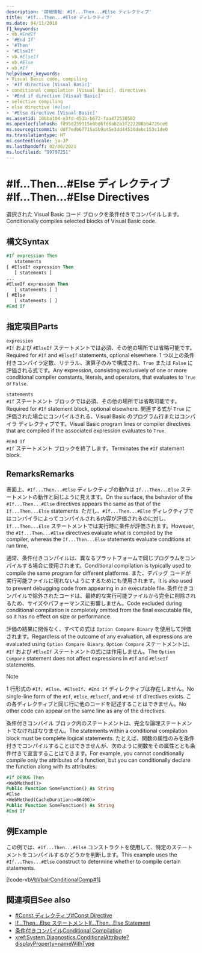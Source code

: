 ```yaml
---
description: '詳細情報: #If...Then...#Else ディレクティブ'
title: '#If...Then...#Else ディレクティブ'
ms.date: 04/11/2018
f1_keywords:
- vb.#EndIf
- '#End If'
- '#Then'
- '#ElseIf'
- vb.#ElseIf
- vb.#Else
- vb.#If
helpviewer_keywords:
- Visual Basic code, compiling
- '#If directive [Visual Basic]'
- conditional compilation [Visual Basic], directives
- '#End if directive [Visual Basic]'
- selective compiling
- else directive (#else)
- '#Else directive [Visual Basic]'
ms.assetid: 10bba104-e3fd-451b-b672-faa472530502
ms.openlocfilehash: fd95d259315e0bd6fd6ab2a3f222288bb4726ce6
ms.sourcegitcommit: ddf7edb67715a5b9a45e3dd44536dabc153c1de0
ms.translationtype: HT
ms.contentlocale: ja-JP
ms.lasthandoff: 02/06/2021
ms.locfileid: "99797251"
---
```

# <a name="ifthenelse-directives"></a><span data-ttu-id="41299-103">#If...Then...#Else ディレクティブ</span><span class="sxs-lookup"><span data-stu-id="41299-103">#If...Then...#Else Directives</span></span>

<span data-ttu-id="41299-104">選択された Visual Basic コード ブロックを条件付きでコンパイルします。</span><span class="sxs-lookup"><span data-stu-id="41299-104">Conditionally compiles selected blocks of Visual Basic code.</span></span>

## <a name="syntax"></a><span data-ttu-id="41299-105">構文</span><span class="sxs-lookup"><span data-stu-id="41299-105">Syntax</span></span>

```vb
#If expression Then
   statements
[ #ElseIf expression Then
   [ statements ]
...
#ElseIf expression Then
   [ statements ] ]
[ #Else
   [ statements ] ]
#End If
```

## <a name="parts"></a><span data-ttu-id="41299-106">指定項目</span><span class="sxs-lookup"><span data-stu-id="41299-106">Parts</span></span>

`expression`  
<span data-ttu-id="41299-107">`#If` および `#ElseIf` ステートメントでは必須、その他の場所では省略可能です。</span><span class="sxs-lookup"><span data-stu-id="41299-107">Required for `#If` and `#ElseIf` statements, optional elsewhere.</span></span> <span data-ttu-id="41299-108">1 つ以上の条件付きコンパイラ定数、リテラル、演算子のみで構成され、`True` または `False` に評価される式です。</span><span class="sxs-lookup"><span data-stu-id="41299-108">Any expression, consisting exclusively of one or more conditional compiler constants, literals, and operators, that evaluates to `True` or `False`.</span></span>

`statements`  
<span data-ttu-id="41299-109">`#If` ステートメント ブロックでは必須、その他の場所では省略可能です。</span><span class="sxs-lookup"><span data-stu-id="41299-109">Required for `#If` statement block, optional elsewhere.</span></span> <span data-ttu-id="41299-110">関連する式が `True` に評価された場合にコンパイルされる、Visual Basic のプログラム行またはコンパイラ ディレクティブです。</span><span class="sxs-lookup"><span data-stu-id="41299-110">Visual Basic program lines or compiler directives that are compiled if the associated expression evaluates to `True`.</span></span>

`#End If`  
<span data-ttu-id="41299-111">`#If` ステートメント ブロックを終了します。</span><span class="sxs-lookup"><span data-stu-id="41299-111">Terminates the `#If` statement block.</span></span>

## <a name="remarks"></a><span data-ttu-id="41299-112">Remarks</span><span class="sxs-lookup"><span data-stu-id="41299-112">Remarks</span></span>

<span data-ttu-id="41299-113">表面上、`#If...Then...#Else` ディレクティブの動作は `If...Then...Else` ステートメントの動作と同じように見えます。</span><span class="sxs-lookup"><span data-stu-id="41299-113">On the surface, the behavior of the `#If...Then...#Else` directives appears the same as that of the `If...Then...Else` statements.</span></span> <span data-ttu-id="41299-114">ただし、`#If...Then...#Else` ディレクティブではコンパイラによってコンパイルされる内容が評価されるのに対し、`If...Then...Else` ステートメントでは実行時に条件が評価されます。</span><span class="sxs-lookup"><span data-stu-id="41299-114">However, the `#If...Then...#Else` directives evaluate what is compiled by the compiler, whereas the `If...Then...Else` statements evaluate conditions at run time.</span></span>

<span data-ttu-id="41299-115">通常、条件付きコンパイルは、異なるプラットフォームで同じプログラムをコンパイルする場合に使用されます。</span><span class="sxs-lookup"><span data-stu-id="41299-115">Conditional compilation is typically used to compile the same program for different platforms.</span></span> <span data-ttu-id="41299-116">また、デバッグ コードが実行可能ファイルに現れないようにするためにも使用されます。</span><span class="sxs-lookup"><span data-stu-id="41299-116">It is also used to prevent debugging code from appearing in an executable file.</span></span> <span data-ttu-id="41299-117">条件付きコンパイルで除外されたコードは、最終的な実行可能ファイルから完全に削除されるため、サイズやパフォーマンスに影響しません。</span><span class="sxs-lookup"><span data-stu-id="41299-117">Code excluded during conditional compilation is completely omitted from the final executable file, so it has no effect on size or performance.</span></span>

<span data-ttu-id="41299-118">評価の結果に関係なく、すべての式は `Option Compare Binary` を使用して評価されます。</span><span class="sxs-lookup"><span data-stu-id="41299-118">Regardless of the outcome of any evaluation, all expressions are evaluated using `Option Compare Binary`.</span></span> <span data-ttu-id="41299-119">`Option Compare` ステートメントは、`#If` および `#ElseIf` ステートメントの式には作用しません。</span><span class="sxs-lookup"><span data-stu-id="41299-119">The `Option Compare` statement does not affect expressions in `#If` and `#ElseIf` statements.</span></span>

> [!NOTE]
> <span data-ttu-id="41299-120">1 行形式の `#If`、`#Else`、`#ElseIf`、`#End If` ディレクティブは存在しません。</span><span class="sxs-lookup"><span data-stu-id="41299-120">No single-line form of the `#If`, `#Else`, `#ElseIf`, and `#End If` directives exists.</span></span> <span data-ttu-id="41299-121">この各ディレクティブと同じ行に他のコードを記述することはできません。</span><span class="sxs-lookup"><span data-stu-id="41299-121">No other code can appear on the same line as any of the directives.</span></span>

<span data-ttu-id="41299-122">条件付きコンパイル ブロック内のステートメントは、完全な論理ステートメントでなければなりません。</span><span class="sxs-lookup"><span data-stu-id="41299-122">The statements within a conditional compilation block must be complete logical statements.</span></span> <span data-ttu-id="41299-123">たとえば、関数の属性のみを条件付きでコンパイルすることはできませんが、次のように関数をその属性ととも条件付きで宣言することはできます。</span><span class="sxs-lookup"><span data-stu-id="41299-123">For example, you cannot conditionally compile only the attributes of a function, but you can conditionally declare the function along with its attributes:</span></span>

```vb
#If DEBUG Then
<WebMethod()>
Public Function SomeFunction() As String
#Else
<WebMethod(CacheDuration:=86400)>
Public Function SomeFunction() As String
#End If
```

## <a name="example"></a><span data-ttu-id="41299-124">例</span><span class="sxs-lookup"><span data-stu-id="41299-124">Example</span></span>

<span data-ttu-id="41299-125">この例では、`#If...Then...#Else` コンストラクトを使用して、特定のステートメントをコンパイルするかどうかを判断します。</span><span class="sxs-lookup"><span data-stu-id="41299-125">This example uses the `#If...Then...#Else` construct to determine whether to compile certain statements.</span></span>

[!code-vb[VbVbalrConditionalComp#1](~/samples/snippets/visualbasic/VS_Snippets_VBCSharp/VbVbalrConditionalComp/VB/Class1.vb#1)]

## <a name="see-also"></a><span data-ttu-id="41299-126">関連項目</span><span class="sxs-lookup"><span data-stu-id="41299-126">See also</span></span>

- [<span data-ttu-id="41299-127">#Const ディレクティブ</span><span class="sxs-lookup"><span data-stu-id="41299-127">#Const Directive</span></span>](const-directive.md)
- [<span data-ttu-id="41299-128">If...Then...Else ステートメント</span><span class="sxs-lookup"><span data-stu-id="41299-128">If...Then...Else Statement</span></span>](../statements/if-then-else-statement.md)
- [<span data-ttu-id="41299-129">条件付きコンパイル</span><span class="sxs-lookup"><span data-stu-id="41299-129">Conditional Compilation</span></span>](../../programming-guide/program-structure/conditional-compilation.md)
- <xref:System.Diagnostics.ConditionalAttribute?displayProperty=nameWithType>
